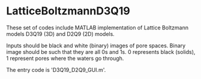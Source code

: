 # LatticeBoltzmannD3Q19

These set of codes include MATLAB implementation of Lattice Boltzmann models D3Q19 (3D) and D2Q9 (2D) models.

Inputs should be black and white (binary) images of pore spaces. Binary image should be such that they are all 0s and 1s. 0 represents black (solids), 1 represent pores where the waters go through.

The entry code is 'D3Q19_D2Q9_GUI.m'.
